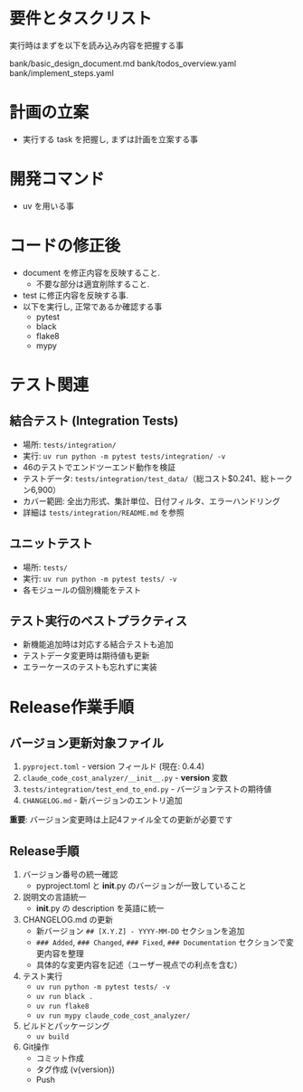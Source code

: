 # 要件とタスクリスト
実行時はまずを以下を読み込み内容を把握する事

bank/basic_design_document.md
bank/todos_overview.yaml
bank/implement_steps.yaml




# 計画の立案
- 実行する task を把握し, まずは計画を立案する事



# 開発コマンド
- uv を用いる事



# コードの修正後
- document を修正内容を反映すること.
    - 不要な部分は適宜削除すること.
- test に修正内容を反映する事.
- 以下を実行し, 正常であるか確認する事
    - pytest
    - black
    - flake8
    - mypy



# テスト関連
## 結合テスト (Integration Tests)
- 場所: `tests/integration/`
- 実行: `uv run python -m pytest tests/integration/ -v`
- 46のテストでエンドツーエンド動作を検証
- テストデータ: `tests/integration/test_data/`（総コスト$0.241、総トークン6,900）
- カバー範囲: 全出力形式、集計単位、日付フィルタ、エラーハンドリング
- 詳細は `tests/integration/README.md` を参照

## ユニットテスト
- 場所: `tests/`
- 実行: `uv run python -m pytest tests/ -v`
- 各モジュールの個別機能をテスト

## テスト実行のベストプラクティス
- 新機能追加時は対応する結合テストも追加
- テストデータ変更時は期待値も更新
- エラーケースのテストも忘れずに実装

# Release作業手順
## バージョン更新対象ファイル
1. `pyproject.toml` - version フィールド (現在: 0.4.4)
2. `claude_code_cost_analyzer/__init__.py` - __version__ 変数
3. `tests/integration/test_end_to_end.py` - バージョンテストの期待値
4. `CHANGELOG.md` - 新バージョンのエントリ追加

**重要**: バージョン変更時は上記4ファイル全ての更新が必要です

## Release手順
1. バージョン番号の統一確認
   - pyproject.toml と __init__.py のバージョンが一致していること
2. 説明文の言語統一
   - __init__.py の description を英語に統一
3. CHANGELOG.md の更新
   - 新バージョン `## [X.Y.Z] - YYYY-MM-DD` セクションを追加
   - `### Added`, `### Changed`, `### Fixed`, `### Documentation` セクションで変更内容を整理
   - 具体的な変更内容を記述（ユーザー視点での利点を含む）
4. テスト実行
   - `uv run python -m pytest tests/ -v`
   - `uv run black .`
   - `uv run flake8`
   - `uv run mypy claude_code_cost_analyzer/`
5. ビルドとパッケージング
   - `uv build`
6. Git操作
   - コミット作成
   - タグ作成 (v{version})
   - Push

